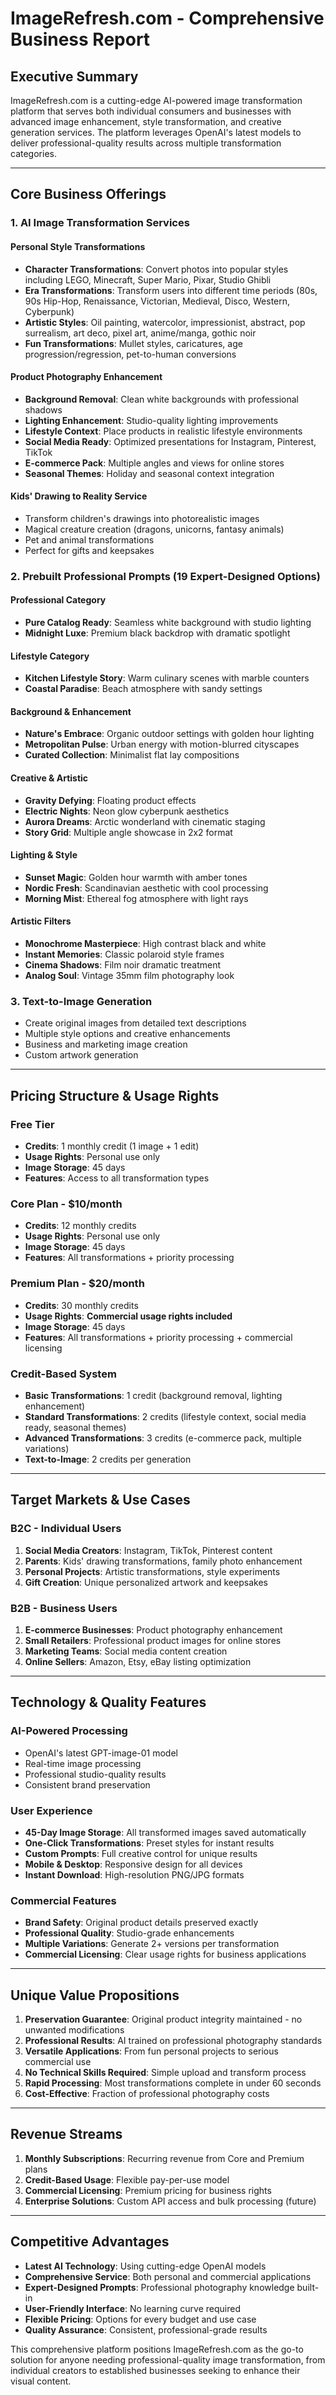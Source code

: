 
# ImageRefresh.com - Comprehensive Business Report

## Executive Summary

ImageRefresh.com is a cutting-edge AI-powered image transformation platform that serves both individual consumers and businesses with advanced image enhancement, style transformation, and creative generation services. The platform leverages OpenAI's latest models to deliver professional-quality results across multiple transformation categories.

---

## Core Business Offerings

### 1. AI Image Transformation Services

#### **Personal Style Transformations**
- **Character Transformations**: Convert photos into popular styles including LEGO, Minecraft, Super Mario, Pixar, Studio Ghibli
- **Era Transformations**: Transform users into different time periods (80s, 90s Hip-Hop, Renaissance, Victorian, Medieval, Disco, Western, Cyberpunk)
- **Artistic Styles**: Oil painting, watercolor, impressionist, abstract, pop surrealism, art deco, pixel art, anime/manga, gothic noir
- **Fun Transformations**: Mullet styles, caricatures, age progression/regression, pet-to-human conversions

#### **Product Photography Enhancement**
- **Background Removal**: Clean white backgrounds with professional shadows
- **Lighting Enhancement**: Studio-quality lighting improvements
- **Lifestyle Context**: Place products in realistic lifestyle environments
- **Social Media Ready**: Optimized presentations for Instagram, Pinterest, TikTok
- **E-commerce Pack**: Multiple angles and views for online stores
- **Seasonal Themes**: Holiday and seasonal context integration

#### **Kids' Drawing to Reality Service**
- Transform children's drawings into photorealistic images
- Magical creature creation (dragons, unicorns, fantasy animals)
- Pet and animal transformations
- Perfect for gifts and keepsakes

### 2. Prebuilt Professional Prompts (19 Expert-Designed Options)

#### **Professional Category**
- **Pure Catalog Ready**: Seamless white background with studio lighting
- **Midnight Luxe**: Premium black backdrop with dramatic spotlight

#### **Lifestyle Category**
- **Kitchen Lifestyle Story**: Warm culinary scenes with marble counters
- **Coastal Paradise**: Beach atmosphere with sandy settings

#### **Background & Enhancement**
- **Nature's Embrace**: Organic outdoor settings with golden hour lighting
- **Metropolitan Pulse**: Urban energy with motion-blurred cityscapes
- **Curated Collection**: Minimalist flat lay compositions

#### **Creative & Artistic**
- **Gravity Defying**: Floating product effects
- **Electric Nights**: Neon glow cyberpunk aesthetics
- **Aurora Dreams**: Arctic wonderland with cinematic staging
- **Story Grid**: Multiple angle showcase in 2x2 format

#### **Lighting & Style**
- **Sunset Magic**: Golden hour warmth with amber tones
- **Nordic Fresh**: Scandinavian aesthetic with cool processing
- **Morning Mist**: Ethereal fog atmosphere with light rays

#### **Artistic Filters**
- **Monochrome Masterpiece**: High contrast black and white
- **Instant Memories**: Classic polaroid style frames
- **Cinema Shadows**: Film noir dramatic treatment
- **Analog Soul**: Vintage 35mm film photography look

### 3. Text-to-Image Generation
- Create original images from detailed text descriptions
- Multiple style options and creative enhancements
- Business and marketing image creation
- Custom artwork generation

---

## Pricing Structure & Usage Rights

### **Free Tier**
- **Credits**: 1 monthly credit (1 image + 1 edit)
- **Usage Rights**: Personal use only
- **Image Storage**: 45 days
- **Features**: Access to all transformation types

### **Core Plan - $10/month**
- **Credits**: 12 monthly credits
- **Usage Rights**: Personal use only
- **Image Storage**: 45 days
- **Features**: All transformations + priority processing

### **Premium Plan - $20/month**
- **Credits**: 30 monthly credits
- **Usage Rights**: **Commercial usage rights included**
- **Image Storage**: 45 days
- **Features**: All transformations + priority processing + commercial licensing

### **Credit-Based System**
- **Basic Transformations**: 1 credit (background removal, lighting enhancement)
- **Standard Transformations**: 2 credits (lifestyle context, social media ready, seasonal themes)
- **Advanced Transformations**: 3 credits (e-commerce pack, multiple variations)
- **Text-to-Image**: 2 credits per generation

---

## Target Markets & Use Cases

### **B2C - Individual Users**
1. **Social Media Creators**: Instagram, TikTok, Pinterest content
2. **Parents**: Kids' drawing transformations, family photo enhancement
3. **Personal Projects**: Artistic transformations, style experiments
4. **Gift Creation**: Unique personalized artwork and keepsakes

### **B2B - Business Users**
1. **E-commerce Businesses**: Product photography enhancement
2. **Small Retailers**: Professional product images for online stores
3. **Marketing Teams**: Social media content creation
4. **Online Sellers**: Amazon, Etsy, eBay listing optimization

---

## Technology & Quality Features

### **AI-Powered Processing**
- OpenAI's latest GPT-image-01 model
- Real-time image processing
- Professional studio-quality results
- Consistent brand preservation

### **User Experience**
- **45-Day Image Storage**: All transformed images saved automatically
- **One-Click Transformations**: Preset styles for instant results
- **Custom Prompts**: Full creative control for unique results
- **Mobile & Desktop**: Responsive design for all devices
- **Instant Download**: High-resolution PNG/JPG formats

### **Commercial Features**
- **Brand Safety**: Original product details preserved exactly
- **Professional Quality**: Studio-grade enhancements
- **Multiple Variations**: Generate 2+ versions per transformation
- **Commercial Licensing**: Clear usage rights for business applications

---

## Unique Value Propositions

1. **Preservation Guarantee**: Original product integrity maintained - no unwanted modifications
2. **Professional Results**: AI trained on professional photography standards
3. **Versatile Applications**: From fun personal projects to serious commercial use
4. **No Technical Skills Required**: Simple upload and transform process
5. **Rapid Processing**: Most transformations complete in under 60 seconds
6. **Cost-Effective**: Fraction of professional photography costs

---

## Revenue Streams

1. **Monthly Subscriptions**: Recurring revenue from Core and Premium plans
2. **Credit-Based Usage**: Flexible pay-per-use model
3. **Commercial Licensing**: Premium pricing for business rights
4. **Enterprise Solutions**: Custom API access and bulk processing (future)

---

## Competitive Advantages

- **Latest AI Technology**: Using cutting-edge OpenAI models
- **Comprehensive Service**: Both personal and commercial applications
- **Expert-Designed Prompts**: Professional photography knowledge built-in
- **User-Friendly Interface**: No learning curve required
- **Flexible Pricing**: Options for every budget and use case
- **Quality Assurance**: Consistent, professional-grade results

This comprehensive platform positions ImageRefresh.com as the go-to solution for anyone needing professional-quality image transformation, from individual creators to established businesses seeking to enhance their visual content.
